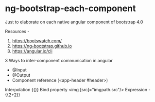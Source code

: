 # ng-bootstrap-each-component
Just to elaborate on each native angular component of bootstrap 4.0

Resources - 
1. https://bootswatch.com/
2. https://ng-bootstrap.github.io
3. https://angular.io/cli

3 Ways to inter-component communication in angular
 * @Input 
 * @Output
 * Component reference (<app-header #header></app-header>)
 
Interpolation {{}}
Bind property <img [src]="imgpath.src"/>
Expression - {{2+2}}
 

 

